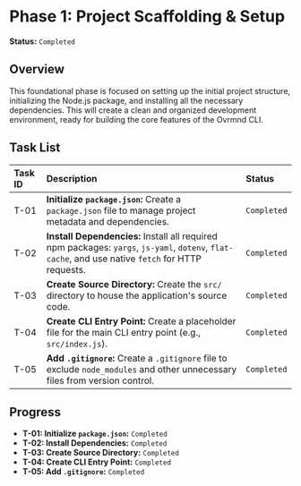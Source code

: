 # Phase 1: Project Scaffolding & Setup

**Status:** `Completed`

## Overview

This foundational phase is focused on setting up the initial project structure, initializing the Node.js package, and installing all the necessary dependencies. This will create a clean and organized development environment, ready for building the core features of the Ovrmnd CLI.

## Task List

| Task ID | Description                                                                                                                            | Status      |
| :------ | :------------------------------------------------------------------------------------------------------------------------------------- | :---------- |
| T-01    | **Initialize `package.json`:** Create a `package.json` file to manage project metadata and dependencies.                               | `Completed` |
| T-02    | **Install Dependencies:** Install all required npm packages: `yargs`, `js-yaml`, `dotenv`, `flat-cache`, and use native `fetch` for HTTP requests.      | `Completed` |
| T-03    | **Create Source Directory:** Create the `src/` directory to house the application's source code.                                       | `Completed` |
| T-04    | **Create CLI Entry Point:** Create a placeholder file for the main CLI entry point (e.g., `src/index.js`).                               | `Completed` |
| T-05    | **Add `.gitignore`:** Create a `.gitignore` file to exclude `node_modules` and other unnecessary files from version control.             | `Completed` |

## Progress

- **T-01: Initialize `package.json`:** `Completed`
- **T-02: Install Dependencies:** `Completed`
- **T-03: Create Source Directory:** `Completed`
- **T-04: Create CLI Entry Point:** `Completed`
- **T-05: Add `.gitignore`:** `Completed`
